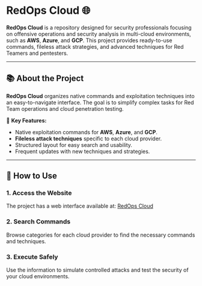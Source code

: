 # RedOps Cloud 🌐

**RedOps Cloud** is a repository designed for security professionals focusing on offensive operations and security analysis in multi-cloud environments, such as **AWS**, **Azure**, and **GCP**. This project provides ready-to-use commands, fileless attack strategies, and advanced techniques for Red Teamers and pentesters.

----

## 📚 About the Project

**RedOps Cloud** organizes native commands and exploitation techniques into an easy-to-navigate interface. The goal is to simplify complex tasks for Red Team operations and cloud penetration testing.

🌟 **Key Features:**
- Native exploitation commands for **AWS**, **Azure**, and **GCP**.
- **Fileless attack techniques** specific to each cloud provider.
- Structured layout for easy search and usability.
- Frequent updates with new techniques and strategies.

---

## 🚀 How to Use

### 1. Access the Website
The project has a web interface available at: [RedOps Cloud](https://RedOps-Cloud.github.io)

### 2. Search Commands
Browse categories for each cloud provider to find the necessary commands and techniques.

### 3. Execute Safely
Use the information to simulate controlled attacks and test the security of your cloud environments.
